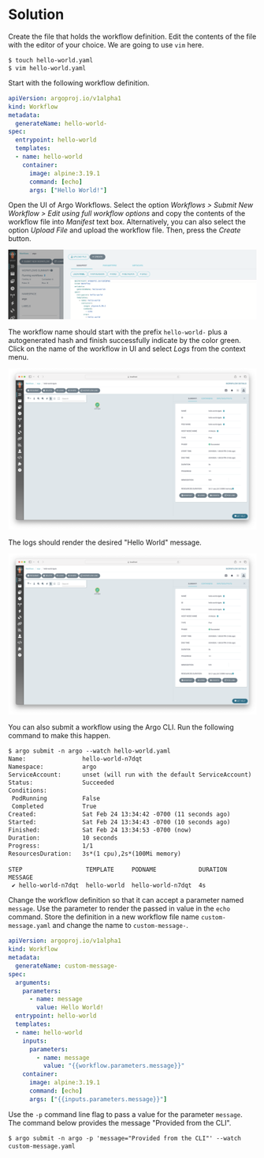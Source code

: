 # Solution

Create the file that holds the workflow definition. Edit the contents of the file with the editor of your choice. We are going to use `vim` here.

```
$ touch hello-world.yaml
$ vim hello-world.yaml
```

Start with the following workflow definition.

```yaml
apiVersion: argoproj.io/v1alpha1
kind: Workflow
metadata:
  generateName: hello-world-
spec:
  entrypoint: hello-world
  templates:
  - name: hello-world
    container:
      image: alpine:3.19.1
      command: [echo]
      args: ["Hello World!"]
```

Open the UI of Argo Workflows. Select the option _Workflows > Submit New Workflow > Edit using full workflow options_ and copy the contents of the workflow file into _Manifest_ text box. Alternatively, you can also select the option _Upload File_ and upload the workflow file. Then, press the _Create_ button.

![create-workflow-ui](./imgs/create-workflow-ui.png)

The workflow name should start with the prefix `hello-world-` plus a autogenerated hash and finish successfully indicate by the color green. Click on the name of the workflow in UI and select _Logs_ from the context menu.

![create-workflow-ui](./imgs/executed-workflow-ui.png)

The logs should render the desired "Hello World" message.

![create-workflow-ui](./imgs/executed-workflow-ui.png)

You can also submit a workflow using the Argo CLI. Run the following command to make this happen.

```
$ argo submit -n argo --watch hello-world.yaml
Name:                hello-world-n7dqt
Namespace:           argo
ServiceAccount:      unset (will run with the default ServiceAccount)
Status:              Succeeded
Conditions:
 PodRunning          False
 Completed           True
Created:             Sat Feb 24 13:34:42 -0700 (11 seconds ago)
Started:             Sat Feb 24 13:34:43 -0700 (10 seconds ago)
Finished:            Sat Feb 24 13:34:53 -0700 (now)
Duration:            10 seconds
Progress:            1/1
ResourcesDuration:   3s*(1 cpu),2s*(100Mi memory)

STEP                  TEMPLATE     PODNAME            DURATION  MESSAGE
 ✔ hello-world-n7dqt  hello-world  hello-world-n7dqt  4s
```

Change the workflow definition so that it can accept a parameter named `message`. Use the parameter to render the passed in value in the `echo` command. Store the definition in a new workflow file name `custom-message.yaml` and change the name to `custom-message-`.

```yaml
apiVersion: argoproj.io/v1alpha1
kind: Workflow
metadata:
  generateName: custom-message-
spec:
  arguments:
    parameters:
      - name: message
        value: Hello World!
  entrypoint: hello-world
  templates:
  - name: hello-world
    inputs:
      parameters:
        - name: message
          value: "{{workflow.parameters.message}}"
    container:
      image: alpine:3.19.1
      command: [echo]
      args: ["{{inputs.parameters.message}}"]
```

Use the `-p` command line flag to pass a value for the parameter `message`. The command below provides the message "Provided from the CLI".

```
$ argo submit -n argo -p 'message="Provided from the CLI"' --watch custom-message.yaml
```